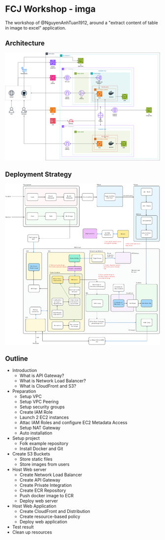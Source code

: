 # FCJ Workshop - imga

The workshop of @NguyenAnhTuan1912, around a "extract content of table in image to excel" application.

## Architecture

![architecture](/static/images/1-introduction/architecture.png)

## Deployment Strategy

![deployment_strategy](/static/images/2-preparation/deployment_strategy.png)

## Outline

- Introduction
  - What is API Gateway?
  - What is Network Load Balancer?
  - What is CloudFront and S3?
- Preparation
  - Setup VPC
  - Setup VPC Peering
  - Setup security groups
  - Create IAM Role
  - Launch 2 EC2 instances
  - Attac IAM Roles and configure EC2 Metadata Access
  - Setup NAT Gateway
  - Auto installation
- Setup project
  - Folk example repository
  - Install Docker and Git
- Create S3 Buckets
  - Store static files
  - Store images from users
- Host Web server
  - Create Network Load Balancer
  - Create API Gateway
  - Create Private Integration
  - Create ECR Repository
  - Push docker image to ECR
  - Deploy web server
- Host Web Application
  - Create CloudFront and Distribution
  - Create resource-based policy
  - Deploy web application
- Test result
- Clean up resources

